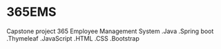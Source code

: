 # 365EMS
Capstone project
365 Employee Management System
  .Java
  .Spring boot
  .Thymeleaf
  .JavaScript
  .HTML
  .CSS
  .Bootstrap
